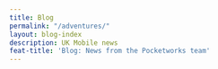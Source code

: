 ```yaml
---
title: Blog
permalink: "/adventures/"
layout: blog-index
description: UK Mobile news
feat-title: 'Blog: News from the Pocketworks team'
---
```


